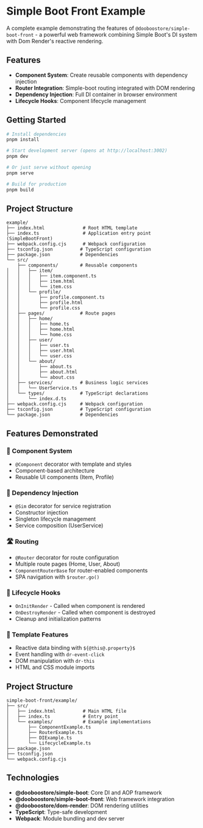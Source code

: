 # Simple Boot Front Example

A complete example demonstrating the features of `@dooboostore/simple-boot-front` - a powerful web framework combining Simple Boot's DI system with Dom Render's reactive rendering.

## Features

- **Component System**: Create reusable components with dependency injection
- **Router Integration**: Simple-boot routing integrated with DOM rendering
- **Dependency Injection**: Full DI container in browser environment
- **Lifecycle Hooks**: Component lifecycle management

## Getting Started

```bash
# Install dependencies
pnpm install

# Start development server (opens at http://localhost:3002)
pnpm dev

# Or just serve without opening
pnpm serve

# Build for production
pnpm build
```

## Project Structure

```
example/
├── index.html              # Root HTML template
├── index.ts                # Application entry point (SimpleBootFront)
├── webpack.config.cjs      # Webpack configuration
├── tsconfig.json          # TypeScript configuration
├── package.json           # Dependencies
└── src/
    ├── components/        # Reusable components
│   │   ├── item/
│   │   │   ├── item.component.ts
│   │   │   ├── item.html
│   │   │   └── item.css
│   │   └── profile/
│   │       ├── profile.component.ts
│   │       ├── profile.html
│   │       └── profile.css
│   ├── pages/             # Route pages
│   │   ├── home/
│   │   │   ├── home.ts
│   │   │   ├── home.html
│   │   │   └── home.css
│   │   ├── user/
│   │   │   ├── user.ts
│   │   │   ├── user.html
│   │   │   └── user.css
│   │   └── about/
│   │       ├── about.ts
│   │       ├── about.html
│   │       └── about.css
│   ├── services/          # Business logic services
│   │   └── UserService.ts
│   └── types/             # TypeScript declarations
│       └── index.d.ts
├── webpack.config.cjs     # Webpack configuration
├── tsconfig.json          # TypeScript configuration
└── package.json           # Dependencies
```

## Features Demonstrated

### 🎯 Component System
- `@Component` decorator with template and styles
- Component-based architecture
- Reusable UI components (Item, Profile)

### 🚀 Dependency Injection
- `@Sim` decorator for service registration
- Constructor injection
- Singleton lifecycle management
- Service composition (UserService)

### 🛣️ Routing
- `@Router` decorator for route configuration
- Multiple route pages (Home, User, About)
- `ComponentRouterBase` for router-enabled components
- SPA navigation with `$router.go()`

### 🔄 Lifecycle Hooks
- `OnInitRender` - Called when component is rendered
- `OnDestroyRender` - Called when component is destroyed
- Cleanup and initialization patterns

### 🎨 Template Features
- Reactive data binding with `${@this@.property}$`
- Event handling with `dr-event-click`
- DOM manipulation with `dr-this`
- HTML and CSS module imports

## Project Structure

```
simple-boot-front/example/
├── src/
│   ├── index.html          # Main HTML file
│   ├── index.ts            # Entry point
│   └── examples/           # Example implementations
│       ├── ComponentExample.ts
│       ├── RouterExample.ts
│       ├── DIExample.ts
│       └── LifecycleExample.ts
├── package.json
├── tsconfig.json
└── webpack.config.cjs
```

## Technologies

- **@dooboostore/simple-boot**: Core DI and AOP framework
- **@dooboostore/simple-boot-front**: Web framework integration
- **@dooboostore/dom-render**: DOM rendering utilities
- **TypeScript**: Type-safe development
- **Webpack**: Module bundling and dev server
